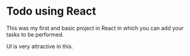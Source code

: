 # Todo using React 

This was my first and basic project in React in which you can add your tasks to be performed.   

UI is very attractive in this.


     

 

   
  





 




 





 



 




 














 



















































































